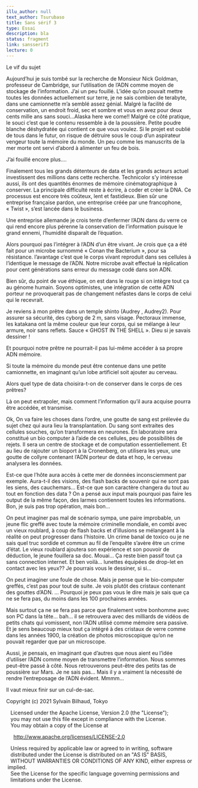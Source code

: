 ```yaml
---
illu_author: null
text_author: Tsurubaso
title: Sans sérif 3
type: Essai
description: bla
status: fragment
link: sansserif3
lecture: 0
---
```


Le vif du sujet

Aujourd’hui je suis tombé sur la recherche de Monsieur Nick Goldman, professeur de Cambridge, sur l’utilisation de l’ADN comme moyen de stockage de l’information. 
J’ai un peu fouillé.
L’idée qu’on pouvait mettre toutes les données actuellement sur terre, je ne sais combien de terabyte,  dans une camionnette m’a semblé assez génial. 
Malgré la facilité de conservation, un endroit froid, sec et sombre et vous en avez pour deux cents mille ans sans souci…Alaska here we come!!
Malgré ce côté pratique, le souci c’est que le contenu ressemble à de la poussière. 
Petite poudre blanche déshydratée qui contient ce que vous voulez. 
Si le projet est oublié de tous dans le futur, on risque de détruire sous le coup d’un aspirateur vengeur toute la mémoire du monde.
Un peu comme les manuscrits de la mer morte ont servi d’abord à alimenter un feu de bois.

J’ai fouillé encore plus….

Finalement tous les grands détenteurs de data et les grands acteurs actuel investissent des millions dans cette recherche.
Technicolor s’y intéresse aussi, ils ont des quantités énormes de mémoire cinématographique à conserver.
La principale difficulté reste à écrire, à coder et créer la DNA.
Ce processus est encore très coûteux, lent et fastidieux.
Bien sûr une entreprise française pardon, une entreprise créée par une francophone, « Twist »,  s’est lancée dans le business.

Une entreprise allemande je crois tente d’enfermer l’ADN dans du verre ce qui rend encore plus pérenne la conservation de l’information puisque le grand ennemi, l’humidité disparaît de l’équation.

Alors pourquoi pas l’intégrer à l’ADN d’un être vivant. 
Je crois que ça a été fait pour un microbe surnommé « Conan the Bacterium », pour sa résistance. l’avantage c’est que le corps vivant reproduit dans ses cellules à l’identique le message de l’ADN. Notre microbe avait effectué la réplication pour cent générations sans erreur du message codé dans son ADN.

Bien sûr, du point de vue éthique, on est dans le rouge si on intègre tout ça au génome humain.
Soyons optimistes, une intégration de cette ADN porteur ne provoquerait pas de changement néfastes dans le corps de celui qui le recevrait.

Je reviens à mon prêtre dans un temple shinto (Audrey , Audrey2).
Pour assurer sa sécurité, des cyborg de 2 m, sans visage.
Pectoraux immense, les katakana ont la même couleur que leur corps, qui se mélange à leur armure, noir sans reflets.
Sauce « GHOST IN THE SHELL ».
Dieu si je savais dessiner !

Et pourquoi notre prêtre ne pourrait-il pas lui-même accéder à sa propre ADN mémoire.

Si toute la mémoire du monde peut être contenue dans une petite camionnette, en imaginant qu’un lobe artificiel soit ajouter au cerveau. 

Alors quel type de data choisira-t-on de conserver dans le corps de ces prêtres?

Là on peut extrapoler, mais comment l’information qu’il aura acquise pourra être accédée, et transmise.

Ok, 
On va faire les choses dans l’ordre, 
une goutte de sang est prélevée du sujet chez qui aura lieu la transplantation.
Du sang sont extraites des cellules souches, qu’on transformera en neurones. En laboratoire sera constitué un bio computer à l’aide de ces cellules, peu de possibilités de rejets.
Il sera un centre de stockage et de computation essentiellement. Et au lieu de rajouter un bioport à la Cronenberg, on utilisera les yeux, une goutte de collyre contenant l’ADN porteur de data et hop, le cerveau analysera les données.

Est-ce que l’hôte aura accès à cette mer de données inconsciemment par exemple.
Aura-t-il des visions, des flash backs de souvenir qui ne sont pas les siens, des cauchemars… 
Est-ce que son caractère changera du tout au tout en fonction des data ?
On a pensé aux input mais pourquoi pas faire les output de la même façon, des larmes contiennent toutes les informations.
Bon, je suis pas trop opération, mais bon…

On peut imaginer pas mal de scénario sympa, une paire improbable, un jeune flic greffé avec toute la mémoire criminelle mondiale, en combi avec un vieux roublard, à coup de flash backs et d’illusions se mélangeant à la réalité on peut progresser dans l’histoire.
Un crime banal de toxico ou je ne sais quel truc sordide et commun au fil de l’enquête s’avère être un crime d’état. Le vieux roublard ajoutera son expérience et son pouvoir de déduction, le jeune fouillera sa doc.
Mouai…
Ça reste bien passif tout ça sans connection internet.
Et ben voilà… lunettes équipées de drop-let en contact avec les yeux??
Je pourrais vous le dessiner, si si…

On peut imaginer une foule de chose. Mais je pense que le bio-computer greffés, c’est pas pour tout de suite. Je vois plutôt des cristaux contenant des gouttes d’ADN. 
...
Pourquoi je peux pas vous le dire mais je sais que ça ne se fera pas, du moins dans les 100 prochaines années.

Mais surtout ça ne se fera pas parce que finalement votre bonhomme avec son PC dans la tête... bah... il se retrouvera avec des milliards de vidéos de petits chats qui vomissent, non l’ADN utilisé comme mémoire sera passive. Et je sens beaucoup mieux tout ça intégré à des cristaux de verre comme dans les années 1900, la création de photos microscopique qu’on ne pouvait regarder que par un microscope.

Aussi, je pensais, en imaginant que d’autres que nous aient eu l’idée d’utiliser l’ADN comme moyen de transmettre l’information. Nous sommes peut-être passé à côté. Nous retrouverons peut-être des petits tas de poussière sur Mars.
Je ne sais pas…
Mais il y a vraiment la nécessité de rendre l’entreposage de l’ADN évident.
Mmmm…

Il vaut mieux finir sur un cul-de-sac.







Copyright (c) 2021 Sylvain Bilhaud, Tokyo

   Licensed under the Apache License, Version 2.0 (the "License");
   you may not use this file except in compliance with the License.
   You may obtain a copy of the License at

     http://www.apache.org/licenses/LICENSE-2.0

   Unless required by applicable law or agreed to in writing, software
   distributed under the License is distributed on an "AS IS" BASIS,
   WITHOUT WARRANTIES OR CONDITIONS OF ANY KIND, either express or implied.
   See the License for the specific language governing permissions and
   limitations under the License.
